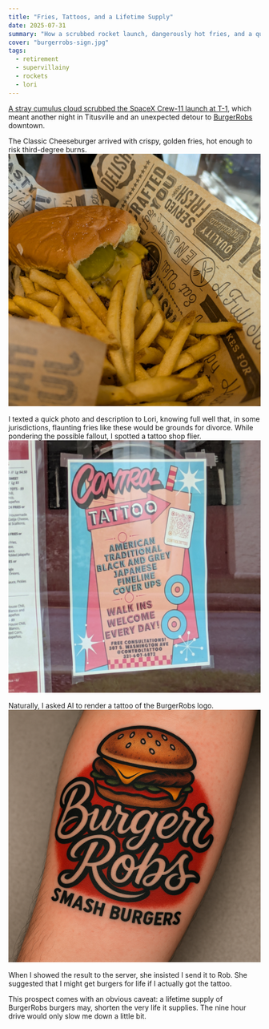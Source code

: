 ```yaml
---
title: "Fries, Tattoos, and a Lifetime Supply"
date: 2025-07-31
summary: "How a scrubbed rocket launch, dangerously hot fries, and a questionable life decision converged in downtown Titusville."
cover: "burgerrobs-sign.jpg"
tags:
  - retirement
  - supervillainy
  - rockets
  - lori
---
```


[A stray cumulus cloud scrubbed the SpaceX Crew-11 launch at T-1](https://spaceflightnow.com/2025/07/31/live-coverage-nasa-spacex-to-launch-crew-11-mission-to-the-international-space-station-on-a-falcon-9-rocket-from-the-kennedy-space-center/), which meant another night in Titusville and an unexpected detour to [BurgerRobs](https://www.burgerrobshq.com/) downtown. 

The Classic Cheeseburger arrived with crispy, golden fries, hot enough to risk third-degree burns.  
![Fries and Burger](burgerrobs-food.jpg)

I texted a quick photo and description to Lori, knowing full well that, in some jurisdictions, flaunting fries like these would be grounds for divorce. While pondering the possible fallout, I spotted a tattoo shop flier.
![Tattoo Shop Flier](flier.jpg)

Naturally, I asked AI to render a tattoo of the BurgerRobs logo. 
!["Tasteful" Tattoo](burgerrobs-tattoo.png)

When I showed the result to the server, she insisted I send it to Rob. She suggested that I might get burgers for life if I actually got the tattoo.

This prospect comes with an obvious caveat: a lifetime supply of BurgerRobs burgers may, shorten the very life it supplies. The nine hour drive would only slow me down a little bit.
